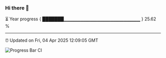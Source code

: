 ### Hi there 👋

⏳ Year progress { ███████▁▁▁▁▁▁▁▁▁▁▁▁▁▁▁▁▁▁▁▁▁▁▁ } 25.62 %

---

⏰ Updated on Fri, 04 Apr 2025 12:09:05 GMT

![Progress Bar CI](https://github.com/liununu/liununu/workflows/Progress%20Bar%20CI/badge.svg)
